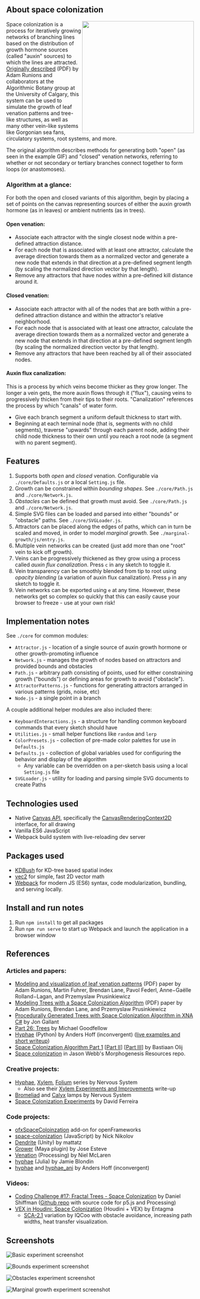 ## About space colonization

<img src="https://i.imgur.com/WQoYWBx.gif" width="300" align="right">

Space colonization is a process for iteratively growing networks of branching lines based on the distribution of growth hormone sources (called "auxin" sources) to which the lines are attracted. [Originally described](http://algorithmicbotany.org/papers/venation.sig2005.pdf) (PDF) by Adam Runions and collaborators at the Algorithmic Botany group at the University of Calgary, this system can be used to simulate the growth of leaf venation patterns and tree-like structures, as well as many other vein-like systems like Gorgonian sea fans, circulatory systems, root systems, and more.

The original algorithm describes methods for generating both "open" (as seen in the example GIF) and "closed" venation networks, referring to whether or not secondary or tertiary branches connect together to form loops (or anastomoses).

### Algorithm at a glance:

For both the open and closed variants of this algorithm, begin by placing a set of points on the canvas representing sources of either the auxin growth hormone (as in leaves) or ambient nutrients (as in trees).

#### Open venation:

* Associate each attractor with the single closest node within a pre-defined attraction distance.
* For each node that is associated with at least one attractor, calculate the average direction towards them as a normalized vector and generate a new node that extends in that direction at a pre-defined segment length (by scaling the normalized direction vector by that length).
* Remove any attractors that have nodes within a pre-defined kill distance around it.

#### Closed venation:

* Associate each attractor with all of the nodes that are both within a pre-defined attraction distance and within the attractor's relative neighborhood.
* For each node that is associated with at least one attractor, calculate the average direction towards them as a normalized vector and generate a new node that extends in that direction at a pre-defined segment length (by scaling the normalized direction vector by that length).
* Remove any attractors that have been reached by all of their associated nodes.

#### Auxin flux canalization:
This is a process by which veins become thicker as they grow longer. The longer a vein gets, the more auxin flows through it ("flux"), causing veins to progressively thicken from their tips to their roots. "Canalization" references the process by which "canals" of water form.

* Give each branch segment a uniform default thickness to start with.
* Beginning at each terminal node (that is, segments with no child segments), traverse "upwards" through each parent node, adding their child node thickness to their own until you reach a root node (a segment with no parent segment).

## Features

1. Supports both _open_ and _closed_ venation. Configurable via `./core/Defaults.js` or a local `Setting.js` file.
2. Growth can be constrained within _bounding shapes_. See `./core/Path.js` and `./core/Network.js`.
3. _Obstacles_ can be defined that growth must avoid. See `./core/Path.js` and `./core/Network.js`.
4. Simple SVG files can be loaded and parsed into either "bounds" or "obstacle" paths. See `./core/SVGLoader.js`.
5. Attractors can be placed along the edges of paths, which can in turn be scaled and moved, in order to model _marginal growth_. See `./marginal-growth/js/entry.js`.
6. Multiple vein networks can be created (just add more than one "root" vein to kick off growth).
7. Veins can be progressively thickened as they grow using a process called _auxin flux canalization_. Press `c` in any sketch to toggle it.
8. Vein transparency can be smoothly blended from tip to root using _opacity blending_ (a variation of auxin flux canalization). Press `p` in any sketch to toggle it.
9. Vein networks can be exported using `e` at any time. However, these networks get so complex so quickly that this can easily cause your browser to freeze - use at your own risk!

## Implementation notes

See `./core` for common modules:
* `Attractor.js` - location of a single source of auxin growth hormone or other growth-promoting influence
* `Network.js` - manages the growth of nodes based on attractors and provided bounds and obstacles
* `Path.js` - arbitrary path consisting of points, used for either constraining growth ("bounds") or defining areas for growth to avoid ("obstacle").
* `AttractorPatterns.js` - functions for generating attractors arranged in various patterns (grids, noise, etc)
* `Node.js` - a single point in a branch

A couple additional helper modules are also included there:
* `KeyboardInteractions.js` - a structure for handling common keyboard commands that every sketch should have
* `Utilities.js` - small helper functions like `random` and `lerp`
* `ColorPresets.js` - collection of pre-made color palettes for use in `Defaults.js`
* `Defaults.js` - collection of global variables used for configuring the behavior and display of the algorithm
  * Any variable can be overridden on a per-sketch basis using a local `Setting.js` file
* `SVGLoader.js` - utility for loading and parsing simple SVG documents to create Paths

## Technologies used
* Native [Canvas API](https://developer.mozilla.org/en-US/docs/Web/API/Canvas_API), specifically the [CanvasRenderingContext2D](https://developer.mozilla.org/en-US/docs/Web/API/CanvasRenderingContext2D) interface, for all drawing
* Vanilla ES6 JavaScript
* Webpack build system with live-reloading dev server

## Packages used
* [KDBush](https://www.npmjs.com/package/kdbush) for KD-tree based spatial index
* [vec2](https://www.npmjs.com/package/vec2) for simple, fast 2D vector math
* [Webpack](https://webpack.js.org/) for modern JS (ES6) syntax, code modularization, bundling, and serving locally.

## Install and run notes
1. Run `npm install` to get all packages
2. Run `npm run serve` to start up Webpack and launch the application in a browser window

## References

### Articles and papers:

* [Modeling and visualization of leaf venation patterns](http://algorithmicbotany.org/papers/venation.sig2005.pdf) (PDF) paper by Adam Runions, Martin Fuhrer, Brendan Lane, Pavol Federl, Anne−Gaëlle Rolland−Lagan, and Przemyslaw Prusinkiewicz
* [Modeling Trees with a Space Colonization Algorithm](http://algorithmicbotany.org/papers/colonization.egwnp2007.large.pdf) (PDF) paper by Adam Runions, Brendan Lane, and Przemyslaw Prusinkiewicz
* [Procedurally Generated Trees with Space Colonization Algorithm in XNA C#](http://www.jgallant.com/procedurally-generating-trees-with-space-colonization-algorithm-in-xna/) by Jon Gallant
* [Part 26: Trees](http://www.sea-of-memes.com/LetsCode26/LetsCode26.html) by Michael Goodfellow
* [Hyphae](https://github.com/inconvergent/hyphae) (Python) by Anders Hoff (inconvergent) ([live examples and short writeup](https://inconvergent.net/generative/hyphae/))
* [Space Colonization Algorithm Part 1](https://bastiaanolij.blogspot.com/2014/12/space-colonization-algorithm-part-1.html) [[Part II](https://bastiaanolij.blogspot.com/2014/12/space-colonization-algorithm-part-2.html)] [[Part III](https://bastiaanolij.blogspot.com/2015/01/space-colonization-algorithm-part-3.html)] by Bastiaan Olij
* [Space colonization](https://github.com/jasonwebb/morphogenesis-resources#space-colonization) in Jason Webb's Morphogenesis Resources repo.

### Creative projects:

* [Hyphae](https://n-e-r-v-o-u-s.com/shop/line.php?code=8), [Xylem](https://n-e-r-v-o-u-s.com/shop/line.php?code=6), [Folium](https://n-e-r-v-o-u-s.com/blog/?p=3983) series by Nervous System
  * Also see their [Xylem Experiments and Improvements](https://n-e-r-v-o-u-s.com/blog/?p=1218) write-up
* [Bromeliad](https://n-e-r-v-o-u-s.com/shop/product.php?code=286) and [Calyx](https://n-e-r-v-o-u-s.com/shop/product.php?code=285&search=download) lamps by Nervous System
* [Space Colonization Experiments](https://www.youtube.com/watch?v=D9Z3jJ87kzg) by David Ferreira

### Code projects:

* [ofxSpaceColoinzation](https://github.com/edap/ofxSpaceColonization) add-on for openFrameworks
* [space-colonization](https://github.com/nicknikolov/space-colonization) (JavaScript) by Nick Nikolov
* [Dendrite](https://github.com/mattatz/Dendrite) (Unity) by mattatz
* [Grower](https://github.com/joesfer/Grower) (Maya plugin) by Jose Esteve
* [Venation](https://github.com/nielmclaren/Venation) (Processing) by Niel McLaren
* [hyphae](https://github.com/jblondin/hyphae) (Julia) by Jamie Blondin
* [hyphae](https://github.com/inconvergent/hyphae) and [hyphae_ani](https://github.com/inconvergent/hyphae_ani) by Anders Hoff (inconvergent)

### Videos:

* [Coding Challenge #17: Fractal Trees - Space Colonization](https://www.youtube.com/watch?v=kKT0v3qhIQY) by Daniel Shiffman ([Github repo](https://github.com/CodingTrain/website/tree/master/CodingChallenges/CC_017_SpaceColonizer) with source code for p5.js and Processing)
* [VEX in Houdini: Space Colonization](https://vimeo.com/231315378) (Houdini + VEX) by Entagma
  * [SCA-2.1](https://vimeo.com/252447953) variation by IQCoo with obstacle avoidance, increasing path widths, heat transfer visualization.

## Screenshots

![Basic experiment screenshot](images/basic-screenshot.png)

![Bounds experiment screenshot](images/bounds-screenshot.png)

![Obstacles experiment screenshot](images/obstacles-screenshot.png)

![Marginal growth experiment screenshot](images/marginal-growth-screenshot.png)
